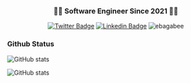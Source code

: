 <h3 align="center"> 👨‍💻 Software Engineer Since 2021 👨‍💻</h3>
<p align="center">
  <a href="https://twitter.com/ebagabee"><img alt="Twitter Badge" src="https://img.shields.io/badge/-@ebagabee-000000?style=flat-square&labelColor=000000&logo=twitter&logoColor=white&link=https://twitter.com/ebagabee"/></a>
<a href="https://www.linkedin.com/in/ebagabee/"><img alt="Linkedin Badge" src="https://img.shields.io/badge/-Gabriel%20Alves-000000?style=flat-square&logo=Linkedin&logoColor=white&link=https://www.linkedin.com/in/ebagabee/"/></a>
  <img src="https://komarev.com/ghpvc/?username=ebagabee&label=Profile%20views&color=000000&style=plastic" alt="ebagabee" />
</p>
<h3>Github Status</h1>

![GitHub stats](https://github-readme-stats.vercel.app/api/top-langs/?username=ebagabe&layout=compact&langs_count=16&theme=onedark&card_width=470)

![GitHub stats](https://github-readme-stats.vercel.app/api?username=ebagabe&show_icons=true&theme=onedark)




 
   

